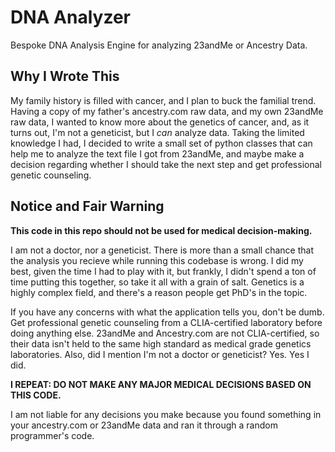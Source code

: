 # DNA Analyzer
Bespoke DNA Analysis Engine for analyzing 23andMe or Ancestry Data.

## Why I Wrote This
My family history is filled with cancer, and I plan to buck the familial trend. Having a copy of my father's ancestry.com raw data, and my own 23andMe raw data, I wanted to know more about the genetics of cancer, and, as it turns out, I'm not a geneticist, but I *can* analyze data. Taking the limited knowledge I had, I decided to write a small set of python classes that can help me to analyze the text file I got from 23andMe, and maybe make a decision regarding whether I should take the next step and get professional genetic counseling.

## Notice and Fair Warning
**This code in this repo should not be used for medical decision-making.**

I am not a doctor, nor a geneticist. There is more than a small chance that the analysis you recieve while running this codebase is wrong. I did my best, given the time I had to play with it, but frankly, I didn't spend a ton of time putting this together, so take it all with a grain of salt. Genetics is a highly complex field, and there's a reason people get PhD's in the topic.

If you have any concerns with what the application tells you, don't be dumb. Get professional genetic counseling from a CLIA-certified laboratory before doing anything else. 23andMe and Ancestry.com are not CLIA-certified, so their data isn't held to the same high standard as medical grade genetics laboratories. Also, did I mention I'm not a doctor or geneticist? Yes. Yes I did.

**I REPEAT: DO NOT MAKE ANY MAJOR MEDICAL DECISIONS BASED ON THIS CODE.**

I am not liable for any decisions you make because you found something in your ancestry.com or 23andMe data and ran it through a random programmer's code. 
